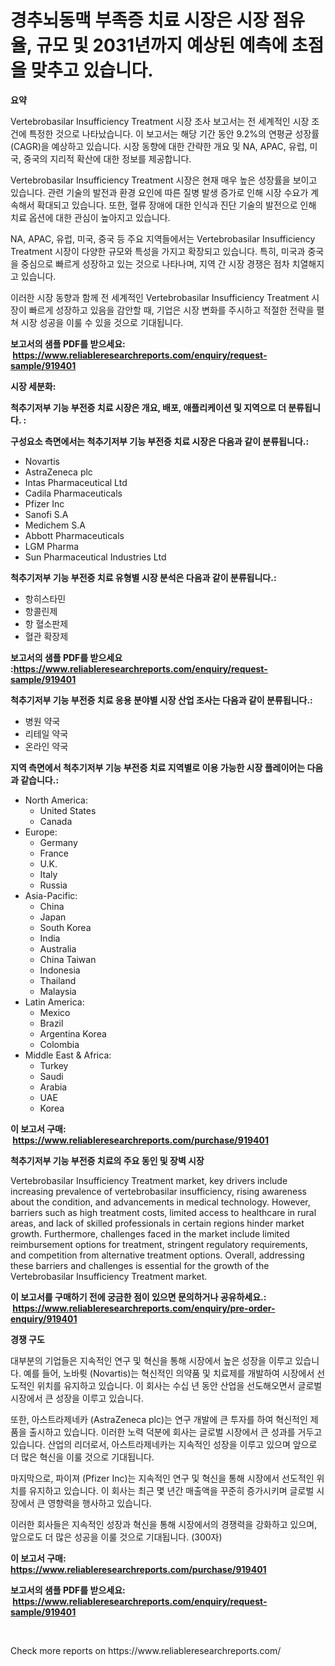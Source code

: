 <p><h1>경추뇌동맥 부족증 치료 시장은 시장 점유율, 규모 및 2031년까지 예상된 예측에 초점을 맞추고 있습니다.</h1></p><p><strong>요약</strong></p>
<p><p>Vertebrobasilar Insufficiency Treatment 시장 조사 보고서는 전 세계적인 시장 조건에 특정한 것으로 나타났습니다. 이 보고서는 해당 기간 동안 9.2%의 연평균 성장률(CAGR)을 예상하고 있습니다. 시장 동향에 대한 간략한 개요 및 NA, APAC, 유럽, 미국, 중국의 지리적 확산에 대한 정보를 제공합니다.</p><p>Vertebrobasilar Insufficiency Treatment 시장은 현재 매우 높은 성장률을 보이고 있습니다. 관련 기술의 발전과 환경 요인에 따른 질병 발생 증가로 인해 시장 수요가 계속해서 확대되고 있습니다. 또한, 혈류 장애에 대한 인식과 진단 기술의 발전으로 인해 치료 옵션에 대한 관심이 높아지고 있습니다.</p><p>NA, APAC, 유럽, 미국, 중국 등 주요 지역들에서는 Vertebrobasilar Insufficiency Treatment 시장이 다양한 규모와 특성을 가지고 확장되고 있습니다. 특히, 미국과 중국을 중심으로 빠르게 성장하고 있는 것으로 나타나며, 지역 간 시장 경쟁은 점차 치열해지고 있습니다.</p><p>이러한 시장 동향과 함께 전 세계적인 Vertebrobasilar Insufficiency Treatment 시장이 빠르게 성장하고 있음을 감안할 때, 기업은 시장 변화를 주시하고 적절한 전략을 펼쳐 시장 성공을 이룰 수 있을 것으로 기대됩니다.</p></p>
<p><strong>보고서의 샘플 PDF를 받으세요: &nbsp;<a href="https://www.reliableresearchreports.com/enquiry/request-sample/919401">https://www.reliableresearchreports.com/enquiry/request-sample/919401</a></strong></p>
<p><strong>시장 세분화:</strong></p>
<p><strong> 척추기저부 기능 부전증 치료 시장은 개요, 배포, 애플리케이션 및 지역으로 더 분류됩니다. :</strong></p>
<p><strong>구성요소 측면에서는 척추기저부 기능 부전증 치료 시장은 다음과 같이 분류됩니다.:</strong></p>
<p><ul><li>Novartis</li><li>AstraZeneca plc</li><li>Intas Pharmaceutical Ltd</li><li>Cadila Pharmaceuticals</li><li>Pfizer Inc</li><li>Sanofi S.A</li><li>Medichem S.A</li><li>Abbott Pharmaceuticals</li><li>LGM Pharma</li><li>Sun Pharmaceutical Industries Ltd</li></ul></p>
<p><strong> 척추기저부 기능 부전증 치료 유형별 시장 분석은 다음과 같이 분류됩니다.:</strong></p>
<p><ul><li>항히스타민</li><li>항콜린제</li><li>항 혈소판제</li><li>혈관 확장제</li></ul></p>
<p><strong>보고서의 샘플 PDF를 받으세요 :<a href="https://www.reliableresearchreports.com/enquiry/request-sample/919401">https://www.reliableresearchreports.com/enquiry/request-sample/919401</a></strong></p>
<p><strong> 척추기저부 기능 부전증 치료 응용 분야별 시장 산업 조사는 다음과 같이 분류됩니다.:</strong></p>
<p><ul><li>병원 약국</li><li>리테일 약국</li><li>온라인 약국</li></ul></p>
<p><strong>지역 측면에서 척추기저부 기능 부전증 치료 지역별로 이용 가능한 시장 플레이어는 다음과 같습니다.:</strong></p>
<p><ul>
    <li>
        North America:
        <ul>
            <li>United States</li>
            <li>Canada</li>
        </ul>
    </li>
    <li>
        Europe:
        <ul>
            <li>Germany</li>
            <li>France</li>
            <li>U.K.</li>
            <li>Italy</li>
            <li>Russia</li>
        </ul>
    </li>
    <li>
        Asia-Pacific:
        <ul>
            <li>China</li>
            <li>Japan</li>
            <li>South Korea</li>
            <li>India</li>
            <li>Australia</li>
            <li>China Taiwan</li>
            <li>Indonesia</li>
            <li>Thailand</li>
            <li>Malaysia</li>
        </ul>
    </li>
    <li>
        Latin America:
        <ul>
            <li>Mexico</li>
            <li>Brazil</li>
            <li>Argentina Korea</li>
            <li>Colombia</li>
        </ul>
    </li>
    <li>
        Middle East & Africa:
        <ul>
            <li>Turkey</li>
            <li>Saudi</li>
            <li>Arabia</li>
            <li>UAE</li>
            <li>Korea</li>
        </ul>
    </li>
    </ul></p>
<p><strong>이 보고서 구매: &nbsp;<a href="https://www.reliableresearchreports.com/purchase/919401">https://www.reliableresearchreports.com/purchase/919401</a></strong></p>
<p><strong>척추기저부 기능 부전증 치료의 주요 동인 및 장벽 시장</strong></p>
<p><p>Vertebrobasilar Insufficiency Treatment market, key drivers include increasing prevalence of vertebrobasilar insufficiency, rising awareness about the condition, and advancements in medical technology. However, barriers such as high treatment costs, limited access to healthcare in rural areas, and lack of skilled professionals in certain regions hinder market growth. Furthermore, challenges faced in the market include limited reimbursement options for treatment, stringent regulatory requirements, and competition from alternative treatment options. Overall, addressing these barriers and challenges is essential for the growth of the Vertebrobasilar Insufficiency Treatment market.</p></p>
<p><strong>이 보고서를 구매하기 전에 궁금한 점이 있으면 문의하거나 공유하세요.: &nbsp;<a href="https://www.reliableresearchreports.com/enquiry/pre-order-enquiry/919401">https://www.reliableresearchreports.com/enquiry/pre-order-enquiry/919401</a></strong></p>
<p><strong>경쟁 구도</strong></p>
<p><p>대부분의 기업들은 지속적인 연구 및 혁신을 통해 시장에서 높은 성장을 이루고 있습니다. 예를 들어, 노바륏 (Novartis)는 혁신적인 의약품 및 치료제를 개발하여 시장에서 선도적인 위치를 유지하고 있습니다. 이 회사는 수십 년 동안 산업을 선도해오면서 글로벌 시장에서 큰 성장을 이루고 있습니다.</p><p>또한, 아스트라제네카 (AstraZeneca plc)는 연구 개발에 큰 투자를 하여 혁신적인 제품을 출시하고 있습니다. 이러한 노력 덕분에 회사는 글로벌 시장에서 큰 성과를 거두고 있습니다. 산업의 리더로서, 아스트라제네카는 지속적인 성장을 이루고 있으며 앞으로 더 많은 혁신을 이룰 것으로 기대됩니다.</p><p>마지막으로, 파이져 (Pfizer Inc)는 지속적인 연구 및 혁신을 통해 시장에서 선도적인 위치를 유지하고 있습니다. 이 회사는 최근 몇 년간 매출액을 꾸준히 증가시키며 글로벌 시장에서 큰 영향력을 행사하고 있습니다.</p><p>이러한 회사들은 지속적인 성장과 혁신을 통해 시장에서의 경쟁력을 강화하고 있으며, 앞으로도 더 많은 성공을 이룰 것으로 기대됩니다. (300자)</p></p>
<p><strong>이 보고서 구매: &nbsp; <a href="https://www.reliableresearchreports.com/purchase/919401">https://www.reliableresearchreports.com/purchase/919401</a></strong></p>
<p><strong>보고서의 샘플 PDF를 받으세요: &nbsp;<a href="https://www.reliableresearchreports.com/enquiry/request-sample/919401">https://www.reliableresearchreports.com/enquiry/request-sample/919401</a></strong><strong></strong></p>
<p>&nbsp;</p>
<p>Check more reports on https://www.reliableresearchreports.com/</p>
